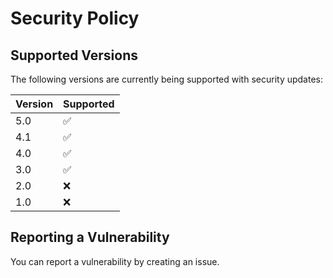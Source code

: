 # Security Policy

## Supported Versions

The following versions are currently being supported with security updates:

| Version | Supported          |
| ------- | ------------------ |
| 5.0   | :white_check_mark: |
| 4.1   | :white_check_mark: |
| 4.0   | :white_check_mark: |
| 3.0   | :white_check_mark: |
| 2.0   | :x:                |
| 1.0   | :x:                |

## Reporting a Vulnerability

You can report a vulnerability by creating an issue.
